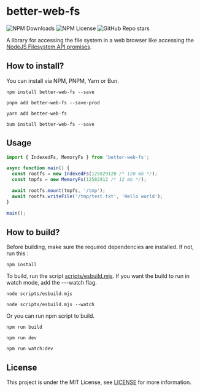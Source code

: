 # better-web-fs
![NPM Downloads](https://img.shields.io/npm/dw/better-web-fs)
![NPM License](https://img.shields.io/npm/l/better-web-fs)
![GitHub Repo stars](https://img.shields.io/github/stars/yogykyn/better-web-fs)

A library for accessing the file system in a web browser like accessing the [NodeJS Filesystem API promises](https://nodejs.org/api/fs.html#promises-api).

## How to install?
You can install via NPM, PNPM, Yarn or Bun.
```shell
npm install better-web-fs --save
```

```shell
pnpm add better-web-fs --save-prod
```

```shell
yarn add better-web-fs
```

```shell
bum install better-web-fs --save
```

## Usage
```javascript
import { IndexedFs, MemoryFs } from 'better-web-fs';

async function main() {
  const rootfs = new IndexedFs(125829120 /* 120 mb */);
  const tmpfs = new MemoryFs(12582912 /* 12 mb */);

  await rootfs.mount(tmpfs, '/tmp');
  await rootfs.writeFile('/tmp/test.txt', 'Hello world');
}

main();
```

## How to build?
Before building, make sure the required dependencies are installed. If not, run this :
```shell
npm install
```

To build, run the script [scripts/esbuild.mjs](scripts/esbuild.mjs). If you want the build to run in watch mode, add the ---watch flag. 

```shell
node scripts/esbuild.mjs
```

```shell
node scripts/esbuild.mjs --watch
```

Or you can run npm script to build.
```shell
npm run build
```
```shell
npm run dev
```
```shell
npm run watch:dev
```

## License
This project is under the MIT License, see [LICENSE](LICENSE) for more information.
